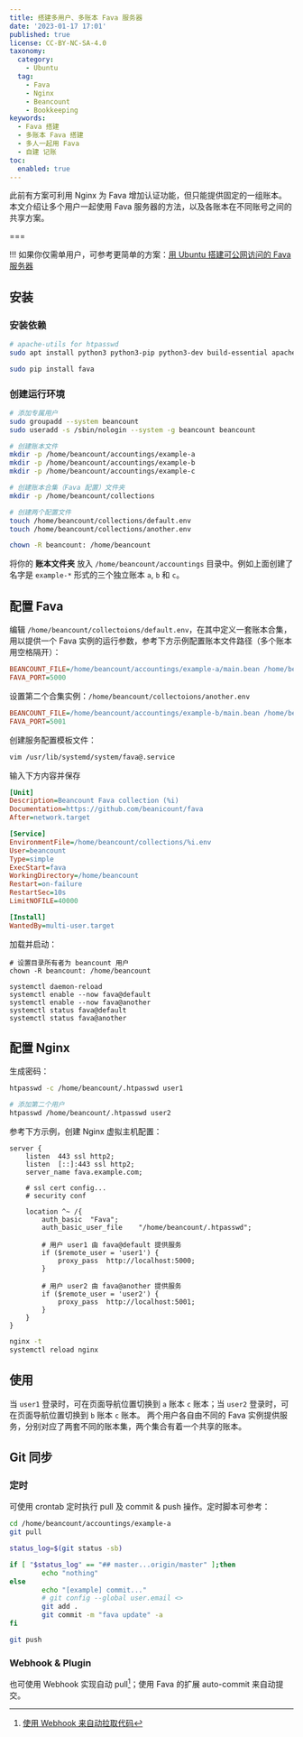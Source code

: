 ```yaml
---
title: 搭建多用户、多账本 Fava 服务器
date: '2023-01-17 17:01'
published: true
license: CC-BY-NC-SA-4.0
taxonomy:
  category:
    - Ubuntu
  tag:
    - Fava
    - Nginx
    - Beancount
    - Bookkeeping
keywords:
  - Fava 搭建
  - 多账本 Fava 搭建
  - 多人一起用 Fava
  - 自建 记账
toc:
  enabled: true
---
```


此前有方案可利用 Nginx 为 Fava 增加认证功能，但只能提供固定的一组账本。本文介绍让多个用户一起使用 Fava 服务器的方法，以及各账本在不同账号之间的共享方案。

===

!!! 如果你仅需单用户，可参考更简单的方案：[用 Ubuntu 搭建可公网访问的 Fava 服务器](https://dallas.lu/ubuntu-fava-server)

## 安装
### 安装依赖
```bash
# apache-utils for htpasswd
sudo apt install python3 python3-pip python3-dev build-essential apache-utils

sudo pip install fava
```
### 创建运行环境
```bash
# 添加专属用户
sudo groupadd --system beancount
sudo useradd -s /sbin/nologin --system -g beancount beancount

# 创建账本文件
mkdir -p /home/beancount/accountings/example-a
mkdir -p /home/beancount/accountings/example-b
mkdir -p /home/beancount/accountings/example-c

# 创建账本合集（Fava 配置）文件夹
mkdir -p /home/beancount/collections

# 创建两个配置文件
touch /home/beancount/collections/default.env
touch /home/beancount/collections/another.env

chown -R beancount: /home/beancount
```

将你的 **账本文件夹** 放入 `/home/beancount/accountings` 目录中。例如上面创建了名字是 `example-*` 形式的三个独立账本 `a`, `b` 和 `c`。

## 配置 Fava

编辑 `/home/beancount/collectoions/default.env`，在其中定义一套账本合集，用以提供一个 Fava 实例的运行参数，参考下方示例配置账本文件路径（多个账本用空格隔开）：
```ini
BEANCOUNT_FILE=/home/beancount/accountings/example-a/main.bean /home/beancount/accountings/example-c/main.bean
FAVA_PORT=5000
```

设置第二个合集实例：`/home/beancount/collectoions/another.env`
```ini
BEANCOUNT_FILE=/home/beancount/accountings/example-b/main.bean /home/beancount/accountings/example-c/main.bean
FAVA_PORT=5001
```

创建服务配置模板文件：
```bash
vim /usr/lib/systemd/system/fava@.service
```
输入下方内容并保存
```ini
[Unit]
Description=Beancount Fava collection (%i)
Documentation=https://github.com/beanicount/fava
After=network.target

[Service]
EnvironmentFile=/home/beancount/collections/%i.env
User=beancount
Type=simple
ExecStart=fava
WorkingDirectory=/home/beancount
Restart=on-failure
RestartSec=10s
LimitNOFILE=40000

[Install]
WantedBy=multi-user.target
```
加载并启动：
```
# 设置目录所有者为 beancount 用户
chown -R beancount: /home/beancount

systemctl daemon-reload
systemctl enable --now fava@default
systemctl enable --now fava@another
systemctl status fava@default
systemctl status fava@another
```
## 配置 Nginx
生成密码：
```bash
htpasswd -c /home/beancount/.htpasswd user1

# 添加第二个用户
htpasswd /home/beancount/.htpasswd user2
```

参考下方示例，创建 Nginx 虚拟主机配置：
```nginx
server {
    listen  443 ssl http2;
    listen  [::]:443 ssl http2;
    server_name fava.example.com;
    
    # ssl cert config...
    # security conf
    
    location ^~ /{
        auth_basic  "Fava";
        auth_basic_user_file    "/home/beancount/.htpasswd";

        # 用户 user1 由 fava@default 提供服务
        if ($remote_user = 'user1') {
            proxy_pass  http://localhost:5000; 
        }
        
        # 用户 user2 由 fava@another 提供服务
        if ($remote_user = 'user2') {
            proxy_pass  http://localhost:5001;
        }
    }
}
```
```bash
nginx -t
systemctl reload nginx
```
## 使用

当 `user1` 登录时，可在页面导航位置切换到 `a` 账本 `c` 账本；当 `user2` 登录时，可在页面导航位置切换到 `b` 账本 `c` 账本。
两个用户各自由不同的 Fava 实例提供服务，分别对应了两套不同的账本集，两个集合有着一个共享的账本。

## Git 同步

### 定时
可使用 crontab 定时执行 pull 及 commit & push 操作。定时脚本可参考：
```bash
cd /home/beancount/accountings/example-a
git pull

status_log=$(git status -sb)

if [ "$status_log" == "## master...origin/master" ];then
        echo "nothing"
else
        echo "[example] commit..."
        # git config --global user.email <>
        git add .
        git commit -m "fava update" -a
fi

git push
```
### Webhook & Plugin
也可使用 Webhook 实现自动 pull[^webhook]；使用 Fava 的扩展 auto-commit 来自动提交。

[^webhook]: [使用 Webhook 来自动拉取代码](/webhook-to-git-pull-from-forgejo/)
